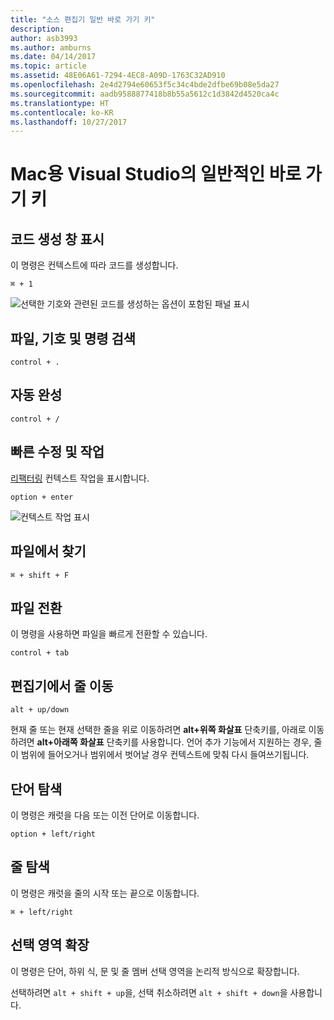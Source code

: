 ```yaml
---
title: "소스 편집기 일반 바로 가기 키"
description: 
author: asb3993
ms.author: amburns
ms.date: 04/14/2017
ms.topic: article
ms.assetid: 48E06A61-7294-4EC8-A09D-1763C32AD910
ms.openlocfilehash: 2e4d2794e60653f5c34c4bde2dfbe69b08e5da27
ms.sourcegitcommit: aadb9588877418b8b55a5612c1d3842d4520ca4c
ms.translationtype: HT
ms.contentlocale: ko-KR
ms.lasthandoff: 10/27/2017
---
```

# <a name="common-keyboard-shortcuts-in-visual-studio-for-mac"></a>Mac용 Visual Studio의 일반적인 바로 가기 키

## <a name="show-code-generation-window"></a>코드 생성 창 표시

이 명령은 컨텍스트에 따라 코드를 생성합니다.

 `⌘ + 1`

![선택한 기호와 관련된 코드를 생성하는 옵션이 포함된 패널 표시](media/keyboard-shortcuts-image8.png)

## <a name="search-files-symbols-and-commands"></a>파일, 기호 및 명령 검색

`control + .` 

## <a name="autocomplete"></a>자동 완성 

`control + /` 

## <a name="quick-fixes-and-actions"></a>빠른 수정 및 작업

[리팩터링](~/refactoring.md) 컨텍스트 작업을 표시합니다.

`option + enter`

![컨텍스트 작업 표시](media/keyboard-shortcuts-image9.png)

## <a name="find-in-files"></a>파일에서 찾기

`⌘ + shift + F`

## <a name="file-switcher"></a>파일 전환

이 명령을 사용하면 파일을 빠르게 전환할 수 있습니다.

`control + tab`

## <a name="move-lines-around-in-editor"></a>편집기에서 줄 이동

`alt + up/down` 

현재 줄 또는 현재 선택한 줄을 위로 이동하려면 **alt+위쪽 화살표** 단축키를, 아래로 이동하려면 **alt+아래쪽 화살표** 단축키를 사용합니다. 언어 추가 기능에서 지원하는 경우, 줄이 범위에 들어오거나 범위에서 벗어날 경우 컨텍스트에 맞춰 다시 들여쓰기됩니다.

## <a name="word-navigation"></a>단어 탐색

이 명령은 캐럿을 다음 또는 이전 단어로 이동합니다.

`option + left/right`

## <a name="line-navigation"></a>줄 탐색

이 명령은 캐럿을 줄의 시작 또는 끝으로 이동합니다.

`⌘ + left/right`

## <a name="expands-the-selection"></a>선택 영역 확장

이 명령은 단어, 하위 식, 문 및 줄 멤버 선택 영역을 논리적 방식으로 확장합니다.

선택하려면 `alt + shift + up`을, 선택 취소하려면 `alt + shift + down`을 사용합니다.